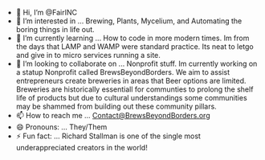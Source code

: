 - 👋 Hi, I’m @FairINC
- 👀 I’m interested in ... Brewing, Plants, Mycelium, and Automating the boring things in life out. 
- 🌱 I’m currently learning ... How to code in more modern times. Im from the days that LAMP and WAMP were standard practice. Its neat to letgo and give in to micro services running a site. 
- 💞️ I’m looking to collaborate on ... Nonprofit stuff. Im currently working on a statup Nonprofit called BrewsBeyondBorders. We aim to assist entrepreneurs create breweries in areas that Beer options are limited. Breweries are historically essentiall for communties to prolong the shelf life of products but due to cultural understandings some communities may be shammed from building out these community pillars. 
- 📫 How to reach me ... Contact@BrewsBeyondBorders.org  
- 😄 Pronouns: ... They/Them
- ⚡ Fun fact: ... Richard Stallman is one of the single most underappreciated creators in the world! 



